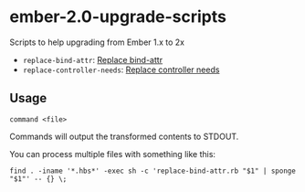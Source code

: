 # ember-2.0-upgrade-scripts

Scripts to help upgrading from Ember 1.x to 2x

- `replace-bind-attr`: [Replace bind-attr](https://www.emberjs.com/deprecations/v1.x/#toc_bind-attr)
- `replace-controller-needs`: [Replace controller needs](https://www.emberjs.com/deprecations/v1.x/#toc_controller-needs)

## Usage

```
command <file>
```

Commands will output the transformed contents to STDOUT.

You can process multiple files with something like this:

```
find . -iname '*.hbs*' -exec sh -c 'replace-bind-attr.rb "$1" | sponge "$1"' -- {} \;  
```
